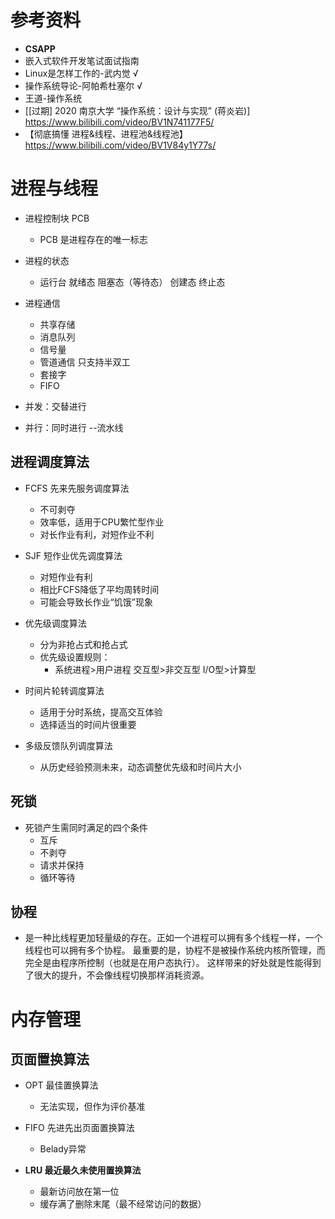 <!--
 * @Author: yao fanghao
 * @Date: 2023-04-14 22:13:52
 * @LastEditTime: 2023-04-23 11:04:13
 * @LastEditors: yao fanghao
-->

# 参考资料

* **CSAPP**
* 嵌入式软件开发笔试面试指南
* Linux是怎样工作的-武内觉 √
* 操作系统导论-阿帕希杜塞尔 √
* 王道-操作系统
* [[过期] 2020 南京大学 “操作系统：设计与实现” (蒋炎岩)] <https://www.bilibili.com/video/BV1N741177F5/>
* 【彻底搞懂 进程&线程、进程池&线程池】 <https://www.bilibili.com/video/BV1V84y1Y77s/>

# 进程与线程

* 进程控制块 PCB
  * PCB 是进程存在的唯一标志
  
* 进程的状态
  * 运行台 就绪态 阻塞态（等待态） 创建态 终止态
  
* 进程通信
  * 共享存储
  * 消息队列
  * 信号量
  * 管道通信 只支持半双工
  * 套接字
  * FIFO
  
* 并发：交替进行
* 并行：同时进行 --流水线

## 进程调度算法

* FCFS 先来先服务调度算法
  * 不可剥夺
  * 效率低，适用于CPU繁忙型作业
  * 对长作业有利，对短作业不利
  
* SJF 短作业优先调度算法
  * 对短作业有利
  * 相比FCFS降低了平均周转时间
  * 可能会导致长作业“饥饿”现象
  
* 优先级调度算法
  * 分为非抢占式和抢占式
  * 优先级设置规则：
    * 系统进程>用户进程 交互型>非交互型 I/O型>计算型
  
* 时间片轮转调度算法
  * 适用于分时系统，提高交互体验
  * 选择适当的时间片很重要
  
* 多级反馈队列调度算法
  * 从历史经验预测未来，动态调整优先级和时间片大小

## 死锁

* 死锁产生需同时满足的四个条件
  * 互斥
  * 不剥夺
  * 请求并保持
  * 循环等待

## 协程

* 是一种比线程更加轻量级的存在。正如一个进程可以拥有多个线程一样，一个线程也可以拥有多个协程。 最重要的是，协程不是被操作系统内核所管理，而完全是由程序所控制（也就是在用户态执行）。 这样带来的好处就是性能得到了很大的提升，不会像线程切换那样消耗资源。

# 内存管理

## 页面置换算法

* OPT 最佳置换算法
  * 无法实现，但作为评价基准
  
* FIFO 先进先出页面置换算法
  * Belady异常

* **LRU 最近最久未使用置换算法**
  * 最新访问放在第一位
  * 缓存满了删除末尾（最不经常访问的数据）
